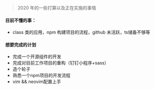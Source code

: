 > 2020 年的一些打算以及正在实施的事情

#### 目前不懂的事：

- class 类的应用，npm 构建项目的流程，github 未活跃，ts储备不够等

#### 想要完成的计划

- 完成一个开源组件的开发
- 完成对目前工作项目的重构（钉钉小程序+sass）
- 造个轮子
- 熟悉一个npm项目的开发流程
- vim && neovim配置上手
